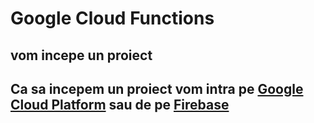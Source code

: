 # Google Cloud Functions
## vom incepe un proiect
## Ca sa incepem un proiect vom intra pe [Google Cloud Platform](https://console.cloud.google.com/welcome/new?authuser=1&hl=en&project=directed-optics-403414) sau de pe [Firebase](https://console.firebase.google.com/u/1/?pli=1)
